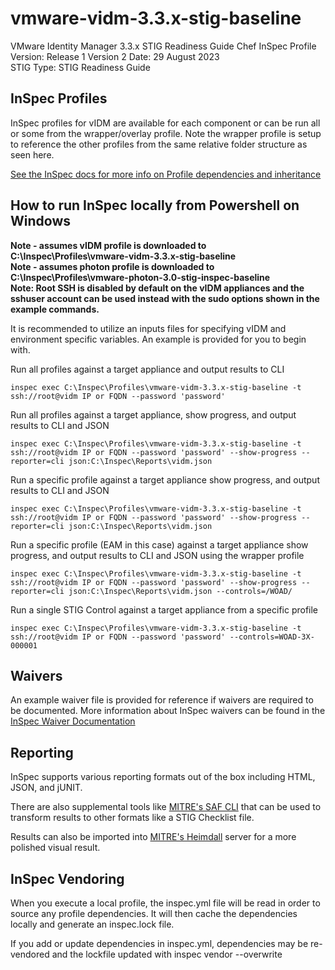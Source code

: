 # vmware-vidm-3.3.x-stig-baseline
VMware Identity Manager 3.3.x STIG Readiness Guide Chef InSpec Profile  
Version: Release 1 Version 2 Date: 29 August 2023  
STIG Type: STIG Readiness Guide

## InSpec Profiles

InSpec profiles for vIDM are available for each component or can be run all or some from the wrapper/overlay profile. Note the wrapper profile is setup to reference the other profiles from the same relative folder structure as seen here.  

[See the InSpec docs for more info on Profile dependencies and inheritance](https://www.inspec.io/docs/reference/profiles/)

## How to run InSpec locally from Powershell on Windows

**Note - assumes vIDM profile is downloaded to C:\Inspec\Profiles\vmware-vidm-3.3.x-stig-baseline**  
**Note - assumes photon profile is downloaded to C:\Inspec\Profiles\vmware-photon-3.0-stig-inspec-baseline**  
**Note: Root SSH is disabled by default on the vIDM appliances and the sshuser account can be used instead with the sudo options shown in the example commands.**  

It is recommended to utilize an inputs files for specifying vIDM and environment specific variables. An example is provided for you to begin with.  

Run all profiles against a target appliance and output results to CLI
```
inspec exec C:\Inspec\Profiles\vmware-vidm-3.3.x-stig-baseline -t ssh://root@vidm IP or FQDN --password 'password'
```

Run all profiles against a target appliance, show progress, and output results to CLI and JSON
```
inspec exec C:\Inspec\Profiles\vmware-vidm-3.3.x-stig-baseline -t ssh://root@vidm IP or FQDN --password 'password' --show-progress --reporter=cli json:C:\Inspec\Reports\vidm.json
```

Run a specific profile against a target appliance show progress, and output results to CLI and JSON
```
inspec exec C:\Inspec\Profiles\vmware-vidm-3.3.x-stig-baseline -t ssh://root@vidm IP or FQDN --password 'password' --show-progress --reporter=cli json:C:\Inspec\Reports\vidm.json
```

Run a specific profile (EAM in this case) against a target appliance show progress, and output results to CLI and JSON using the wrapper profile
```
inspec exec C:\Inspec\Profiles\vmware-vidm-3.3.x-stig-baseline -t ssh://root@vidm IP or FQDN --password 'password' --show-progress --reporter=cli json:C:\Inspec\Reports\vidm.json --controls=/WOAD/
```

Run a single STIG Control against a target appliance from a specific profile
```
inspec exec C:\Inspec\Profiles\vmware-vidm-3.3.x-stig-baseline -t ssh://root@vidm IP or FQDN --password 'password' --controls=WOAD-3X-000001
```

## Waivers
An example waiver file is provided for reference if waivers are required to be documented. More information about InSpec waivers can be found in the [InSpec Waiver Documentation](https://docs.chef.io/inspec/waivers/)  

## Reporting
InSpec supports various reporting formats out of the box including HTML, JSON, and jUNIT.  

There are also supplemental tools like [MITRE's SAF CLI](https://github.com/mitre/saf) that can be used to transform results to other formats like a STIG Checklist file.  

Results can also be imported into [MITRE's Heimdall](https://github.com/mitre/heimdall2) server for a more polished visual result.

## InSpec Vendoring

When you execute a local profile, the inspec.yml file will be read in order to source any profile dependencies. It will then cache the dependencies locally and generate an inspec.lock file.

If you add or update dependencies in inspec.yml, dependencies may be re-vendored and the lockfile updated with inspec vendor --overwrite
